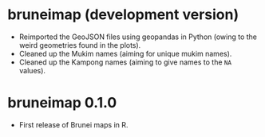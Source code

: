 # bruneimap (development version)

* Reimported the GeoJSON files using geopandas in Python (owing to the weird geometries found in the plots).
* Cleaned up the Mukim names (aiming for unique mukim names).
* Cleaned up the Kampong names (aiming to give names to the `NA` values).

# bruneimap 0.1.0

* First release of Brunei maps in R.
